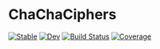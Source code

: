 # ChaChaCiphers

[![Stable](https://img.shields.io/badge/docs-stable-blue.svg)](https://kernelmethod.github.io/ChaChaCiphers.jl/stable)
[![Dev](https://img.shields.io/badge/docs-dev-blue.svg)](https://kernelmethod.github.io/ChaChaCiphers.jl/dev)
[![Build Status](https://github.com/kernelmethod/ChaChaCiphers.jl/actions/workflows/CI.yml/badge.svg?branch=main)](https://github.com/kernelmethod/ChaChaCiphers.jl/actions/workflows/CI.yml?query=branch%3Amain)
[![Coverage](https://codecov.io/gh/kernelmethod/ChaChaCiphers.jl/branch/main/graph/badge.svg)](https://codecov.io/gh/kernelmethod/ChaChaCiphers.jl)
